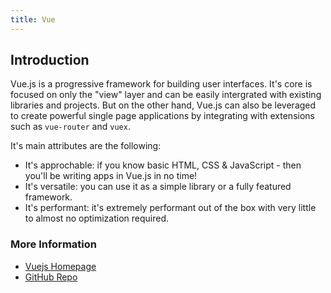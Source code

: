 ```yaml
---
title: Vue
---
```

## Introduction

Vue.js is a progressive framework for building user interfaces.
It's core is focused on only the "view" layer and can be easily intergrated with existing libraries and projects.
But on the other hand, Vue.js can also be leveraged to create powerful single page applications by integrating with extensions
such as `vue-router` and `vuex`.

It's main attributes are the following:
* It's approchable: if you know basic HTML, CSS & JavaScript - then you'll be writing apps in Vue.js in no time!
* It's versatile: you can use it as a simple library or a fully featured framework.
* It's performant: it's extremely performant out of the box with very little to almost no optimization required.

### More Information

- [Vuejs Homepage](https://vuejs.org/)
- [GitHub Repo](https://github.com/vuejs/vue/)
